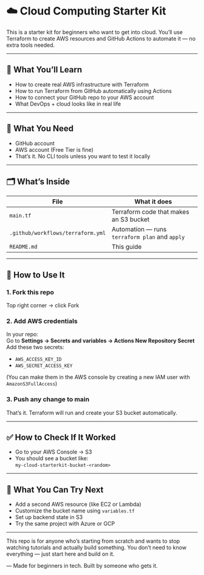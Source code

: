 # ☁️ Cloud Computing Starter Kit

This is a starter kit for beginners who want to get into cloud. You’ll use Terraform to create AWS resources and GitHub Actions to automate it — no extra tools needed.

---

## 🚀 What You’ll Learn
- How to create real AWS infrastructure with Terraform
- How to run Terraform from GitHub automatically using Actions
- How to connect your GitHub repo to your AWS account
- What DevOps + cloud looks like in real life

---

## 🔧 What You Need
- GitHub account
- AWS account (Free Tier is fine)
- That’s it. No CLI tools unless you want to test it locally

---

## 🗂️ What’s Inside
| File | What it does |
|------|---------------|
| `main.tf` | Terraform code that makes an S3 bucket |
| `.github/workflows/terraform.yml` | Automation — runs `terraform plan` and `apply` |
| `README.md` | This guide |

---

## 🧪 How to Use It

### 1. Fork this repo
Top right corner → click Fork

### 2. Add AWS credentials
In your repo:  
Go to **Settings → Secrets and variables → Actions New Repository Secret**  
Add these two secrets:

- `AWS_ACCESS_KEY_ID`
- `AWS_SECRET_ACCESS_KEY`

(You can make them in the AWS console by creating a new IAM user with `AmazonS3FullAccess`)

### 3. Push any change to main
That’s it. Terraform will run and create your S3 bucket automatically.

---

## ✅ How to Check If It Worked
- Go to your AWS Console → S3
- You should see a bucket like:  
  `my-cloud-starterkit-bucket-<random>`

---

## 🧠 What You Can Try Next
- Add a second AWS resource (like EC2 or Lambda)
- Customize the bucket name using `variables.tf`
- Set up backend state in S3
- Try the same project with Azure or GCP

---

This repo is for anyone who’s starting from scratch and wants to stop watching tutorials and actually build something. You don’t need to know everything — just start here and build on it.

— Made for beginners in tech. Built by someone who gets it.
